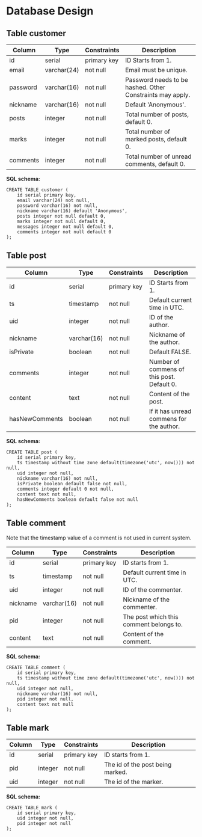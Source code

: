Database Design
===

Table customer
---

|Column | Type | Constraints|  Description |
| ---- | ---- | ---- | ---- |
| id | serial | primary key | ID Starts from 1. |
| email | varchar(24) | not null | Email must be unique. |
| password | varchar(16) | not null | Password needs to be hashed. Other Constraints may apply.|
| nickname | varchar(16) | not null | Default 'Anonymous'. |
| posts | integer | not null | Total number of posts, default 0. |
| marks | integer | not null | Total number of marked posts, default 0. |
| comments | integer | not null | Total number of unread comments, default 0. |


**SQL schema:**

    CREATE TABLE customer (
        id serial primary key,
        email varchar(24) not null,
        password varchar(16) not null,
        nickname varchar(16) default 'Anonymous',
        posts integer not null default 0,
        marks integer not null default 0,
        messages integer not null default 0,
        comments integer not null default 0
    );

Table post
---
|Column | Type | Constraints|  Description |
| ---- | ---- | ---- | ---- |
| id | serial | primary key | ID Starts from 1. |
| ts | timestamp | not null | Default current time in UTC. |
| uid | integer | not null | ID of the author. |
| nickname | varchar(16) | not null | Nickname of the author. |
| isPrivate | boolean | not null | Default FALSE. |
| comments | integer | not null | Number of commens of this post. Default 0. |
| content | text | not null | Content of the post. |
| hasNewComments | boolean | not null | If it has unread commens for the author. |


**SQL schema:**

    CREATE TABLE post (
        id serial primary key,
        ts timestamp without time zone default(timezone('utc', now())) not null,
        uid integer not null,
        nickname varchar(16) not null,
        isPrivate boolean default false not null,
        comments integer default 0 not null,
        content text not null,
        hasNewComments boolean default false not null
    );

Table comment
---

Note that the timestamp value of a comment is not used in current system.

|Column | Type | Constraints|  Description |
| ---- | ---- | ---- | ---- |
| id | serial | primary key | ID starts from 1. |
| ts | timestamp | not null | Default current time in UTC. |
| uid | integer | not null | ID of the commenter. |
| nickname | varchar(16) | not null | Nickname of the commenter. |
| pid | integer | not null | The post which this comment belongs to. |
| content | text | not null | Content of the comment. |

**SQL schema:**

    CREATE TABLE comment (
        id serial primary key,
        ts timestamp without time zone default(timezone('utc', now())) not null,
        uid integer not null,
        nickname varchar(16) not null,
        pid integer not null,
        content text not null
    );

Table mark
---

|Column | Type | Constraints|  Description |
| ---- | ---- | ---- | ---- |
| id | serial | primary key | ID starts from 1. |
| pid | integer | not null | The id of the post being marked. |
| uid | integer | not null | The id of the marker. |

**SQL schema:**

    CREATE TABLE mark (
        id serial primary key,
        uid integer not null,
        pid integer not null
    );